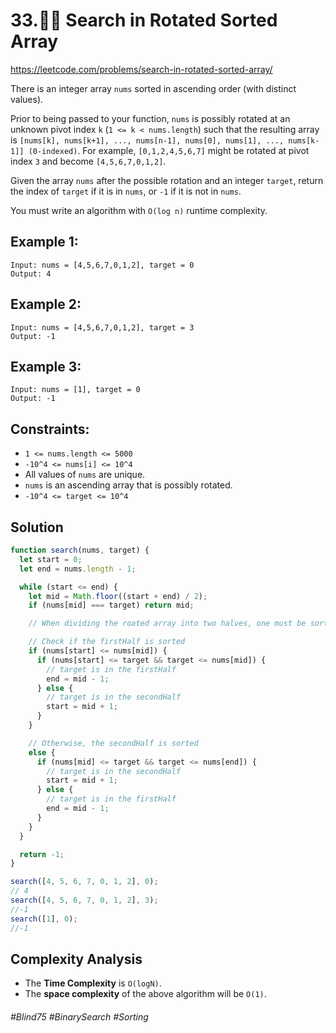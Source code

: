 # 33.👩‍🦯 Search in Rotated Sorted Array
https://leetcode.com/problems/search-in-rotated-sorted-array/

There is an integer array `nums` sorted in ascending order (with distinct values).

Prior to being passed to your function, `nums` is possibly rotated at an unknown pivot index `k` (`1 <= k < nums.length`) such that the resulting array is `[nums[k], nums[k+1], ..., nums[n-1], nums[0], nums[1], ..., nums[k-1]] (0-indexed)`. For example, `[0,1,2,4,5,6,7]` might be rotated at pivot index `3` and become `[4,5,6,7,0,1,2]`.

Given the array `nums` after the possible rotation and an integer `target`, return the index of `target` if it is in `nums`, or `-1` if it is not in `nums`.

You must write an algorithm with `O(log n)` runtime complexity.


## Example 1:
````
Input: nums = [4,5,6,7,0,1,2], target = 0
Output: 4
````
## Example 2:
````
Input: nums = [4,5,6,7,0,1,2], target = 3
Output: -1
````
## Example 3:
````
Input: nums = [1], target = 0
Output: -1
````

## Constraints:
- `1 <= nums.length <= 5000`
- `-10^4 <= nums[i] <= 10^4`
- All values of `nums` are unique.
- `nums` is an ascending array that is possibly rotated.
- `-10^4 <= target <= 10^4`

## Solution 
````js
function search(nums, target) {
  let start = 0;
  let end = nums.length - 1;

  while (start <= end) {
    let mid = Math.floor((start + end) / 2);
    if (nums[mid] === target) return mid;

    // When dividing the roated array into two halves, one must be sorted.

    // Check if the firstHalf is sorted
    if (nums[start] <= nums[mid]) {
      if (nums[start] <= target && target <= nums[mid]) {
        // target is in the firstHalf
        end = mid - 1;
      } else {
        // target is in the secondHalf
        start = mid + 1;
      }
    }

    // Otherwise, the secondHalf is sorted
    else {
      if (nums[mid] <= target && target <= nums[end]) {
        // target is in the secondHalf
        start = mid + 1;
      } else {
        // target is in the firstHalf
        end = mid - 1;
      }
    }
  }

  return -1;
}

search([4, 5, 6, 7, 0, 1, 2], 0);
// 4
search([4, 5, 6, 7, 0, 1, 2], 3);
//-1
search([1], 0);
//-1
````
## Complexity Analysis

- The <b>Time Complexity</b> is `O(logN)`.
- The <b>space complexity</b> of the above algorithm will be `O(1)`.

###### #Blind75 #BinarySearch #Sorting
